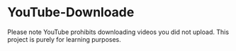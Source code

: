 # YouTube-Downloade

Please note YouTube prohibits downloading videos you did not upload. This project is purely for learning purposes. 
